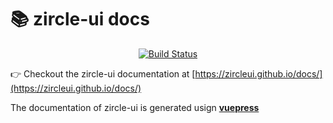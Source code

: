 # :books: zircle-ui docs

<p align="center">
  <a href="https://travis-ci.org/zircleUI/docs"><img alt="Build Status" src="https://travis-ci.org/zircleUI/docs.svg?branch=master"></a>
</p>

:point_right: Checkout the zircle-ui documentation at [https://zircleui.github.io/docs/](https://zircleui.github.io/docs/)

The documentation of zircle-ui is generated usign [**vuepress**](https://vuepress.vuejs.org/)
